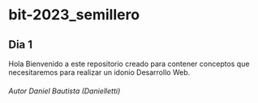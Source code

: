 # bit-2023_semillero
## Dia 1

Hola Bienvenido a este repositorio creado para contener conceptos que necesitaremos para realizar un idonio Desarrollo Web.

###### Autor Daniel Bautista (Danielletti)
